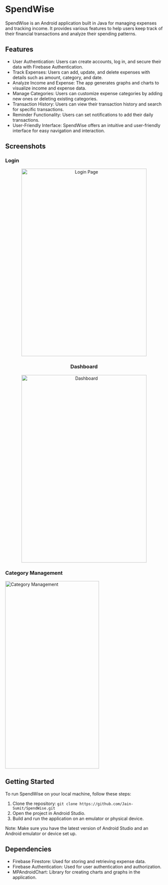 # SpendWise

SpendWise is an Android application built in Java for managing expenses and tracking income. It provides various features to help users keep track of their financial transactions and analyze their spending patterns.

## Features

- User Authentication: Users can create accounts, log in, and secure their data with Firebase Authentication.
- Track Expenses: Users can add, update, and delete expenses with details such as amount, category, and date.
- Analyze Income and Expense: The app generates graphs and charts to visualize income and expense data.
- Manage Categories: Users can customize expense categories by adding new ones or deleting existing categories.
- Transaction History: Users can view their transaction history and search for specific transactions.
- Reminder Functionality: Users can set notifications to add their daily transactions.
- User-Friendly Interface: SpendWise offers an intuitive and user-friendly interface for easy navigation and interaction.

## Screenshots

### Login  

<center><img src="https://github.com/Jain-Sumit/SpendWise/assets/106157826/f4bc614b-52f6-47c8-812c-f4f0a5c02b74" width="400" height="600" alt="Login Page">

### Dashboard


<img src="https://github.com/Jain-Sumit/SpendWise/assets/106157826/ecaa9377-69bd-4709-852d-33c1eba7f12d" width="400" height="600" alt="Dashboard">
</center>

### Category Management

<img src="https://github.com/your-username/repository-name/raw/master/screenshots/category_management.png" width="300" height="600" alt="Category Management">

<!-- Add more screenshots here with their respective image links and dimensions -->









## Getting Started

To run SpendWise on your local machine, follow these steps:

1. Clone the repository: `git clone https://github.com/Jain-Sumit/SpendWise.git`
2. Open the project in Android Studio.
3. Build and run the application on an emulator or physical device.

Note: Make sure you have the latest version of Android Studio and an Android emulator or device set up.

## Dependencies

- Firebase Firestore: Used for storing and retrieving expense data.
- Firebase Authentication: Used for user authentication and authorization.
- MPAndroidChart: Library for creating charts and graphs in the application.

